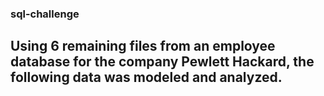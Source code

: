 ### sql-challenge
## Using 6 remaining files from an employee database for the company Pewlett Hackard, the following data was modeled and analyzed.
